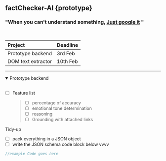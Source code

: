 ## factChecker-AI {prototype}

### "When you can't understand something, [Just google it](https://www.google.com) "

<br>

| Project            | Deadline |
| :----------------- | :------- |
| Prototype backend  | 3rd Feb  |
| DOM text extractor | 10th Feb |

---

<details open>

 <summary> Prototype backend </summary>

<br>

- [ ] Feature list
  > - [ ] percentage of accuracy
  > - [ ] emotional tone determination
  > - [ ] reasoning
  > - [ ] Grounding with attached links

Tidy-up

- [ ] pack everything in a JSON object
- [ ] write the JSON schema code block below vvvv

```javascript
//example Code goes here
```

</details>
